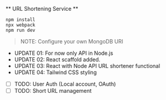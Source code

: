 ** URL Shortening Service **

```
npm install
npx webpack
npm run dev
```
> NOTE: Configure your own MongoDB URI

+ UPDATE 01: For now only API in Node.js
+ UPDATE 02: React scaffold added.
+ UPDATE 03: React with Node API URL shortener functional
+ UPDATE 04: Tailwind CSS styling

- [ ] TODO: User Auth (Local account, OAuth)
- [ ] TODO: Short URL management